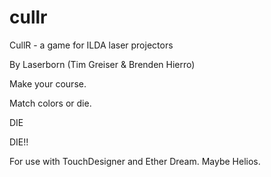 # cullr
CullR - a game for ILDA laser projectors

By Laserborn (Tim Greiser & Brenden Hierro)

Make your course.

Match colors or die.

DIE

DIE!!

For use with TouchDesigner and Ether Dream. Maybe Helios.